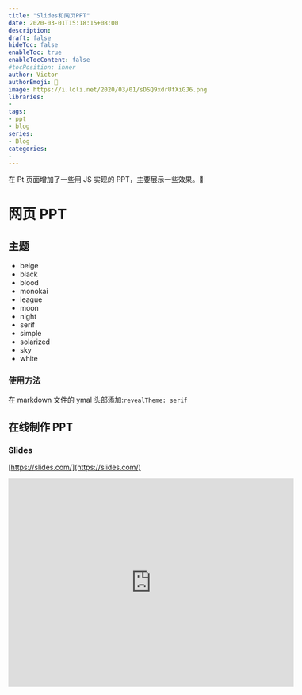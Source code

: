 ```yaml
---
title: "Slides和网页PPT"
date: 2020-03-01T15:18:15+08:00
description:
draft: false
hideToc: false
enableToc: true
enableTocContent: false
#tocPosition: inner
author: Victor
authorEmoji: 👻
image: https://i.loli.net/2020/03/01/sDSQ9xdrUfXiGJ6.png
libraries:
- 
tags:
- ppt
- blog
series:
- Blog
categories:
-
---
```


在 Pt 页面增加了一些用 JS 实现的 PPT，主要展示一些效果。:electric_plug:

<!--more-->

# 网页 PPT

## 主题

- beige
- black
- blood
- monokai
- league
- moon
- night
- serif
- simple
- solarized
- sky
- white

### 使用方法

在 markdown 文件的 ymal 头部添加:`revealTheme: serif`

## 在线制作 PPT

### Slides

[https://slides.com/](https://slides.com/)

<iframe src="https://slides.com/news/developers/embed" width="576" height="420" scrolling="no" frameborder="0" webkitallowfullscreen mozallowfullscreen allowfullscreen></iframe>
